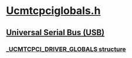 # [Ucmtcpciglobals.h](index.md)
## [Universal Serial Bus (USB)](../_usbref/index.md)
### [_UCMTCPCI_DRIVER_GLOBALS structure](../ucmtcpciglobals/ns-ucmtcpciglobals-_ucmtcpci_driver_globals.md)
